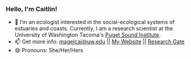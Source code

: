 ### Hello, I'm Caitlin!
- 🌱  I’m an ecologist interested in the social-ecological systems of estuaries and coasts. Currently, I am a research scientist at the University of Washington Tacoma's [Puget Sound Institute](https://www.pugetsoundinstitute.org/).
- 📫  Get more info: magelcai@uw.edu || [My Website](https://caitlinmagel.weebly.com/) || [Research Gate](https://www.researchgate.net/profile/Caitlin-Magel)
- 😄 Pronouns: She/Her/Hers
